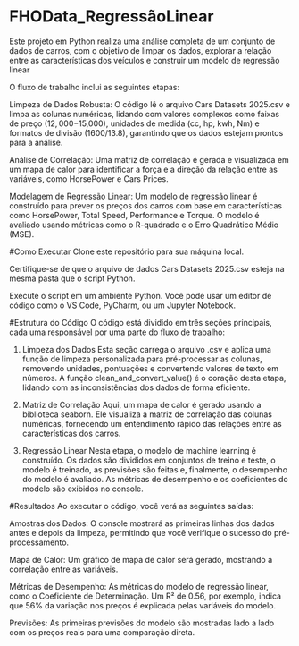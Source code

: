 # FHOData_RegressãoLinear
Este projeto em Python realiza uma análise completa de um conjunto de dados de carros, com o objetivo de limpar os dados, explorar a relação entre as características dos veículos e construir um modelo de regressão linear

O fluxo de trabalho inclui as seguintes etapas:

Limpeza de Dados Robusta: O código lê o arquivo Cars Datasets 2025.csv e limpa as colunas numéricas, lidando com valores complexos como faixas de preço ($12,000-$15,000), unidades de medida (cc, hp, kwh, Nm) e formatos de divisão (1600/13.8), garantindo que os dados estejam prontos para a análise.

Análise de Correlação: Uma matriz de correlação é gerada e visualizada em um mapa de calor para identificar a força e a direção da relação entre as variáveis, como HorsePower e Cars Prices.

Modelagem de Regressão Linear: Um modelo de regressão linear é construído para prever os preços dos carros com base em características como HorsePower, Total Speed, Performance e Torque. O modelo é avaliado usando métricas como o R-quadrado e o Erro Quadrático Médio (MSE).

#Como Executar
Clone este repositório para sua máquina local.

Certifique-se de que o arquivo de dados Cars Datasets 2025.csv esteja na mesma pasta que o script Python.

Execute o script em um ambiente Python. Você pode usar um editor de código como o VS Code, PyCharm, ou um Jupyter Notebook.

#Estrutura do Código
O código está dividido em três seções principais, cada uma responsável por uma parte do fluxo de trabalho:

1. Limpeza dos Dados
Esta seção carrega o arquivo .csv e aplica uma função de limpeza personalizada para pré-processar as colunas, removendo unidades, pontuações e convertendo valores de texto em números. A função clean_and_convert_value() é o coração desta etapa, lidando com as inconsistências dos dados de forma eficiente.

2. Matriz de Correlação
Aqui, um mapa de calor é gerado usando a biblioteca seaborn. Ele visualiza a matriz de correlação das colunas numéricas, fornecendo um entendimento rápido das relações entre as características dos carros.

3. Regressão Linear
Nesta etapa, o modelo de machine learning é construído. Os dados são divididos em conjuntos de treino e teste, o modelo é treinado, as previsões são feitas e, finalmente, o desempenho do modelo é avaliado. As métricas de desempenho e os coeficientes do modelo são exibidos no console.

#Resultados
Ao executar o código, você verá as seguintes saídas:

Amostras dos Dados: O console mostrará as primeiras linhas dos dados antes e depois da limpeza, permitindo que você verifique o sucesso do pré-processamento.

Mapa de Calor: Um gráfico de mapa de calor será gerado, mostrando a correlação entre as variáveis.

Métricas de Desempenho: As métricas do modelo de regressão linear, como o Coeficiente de Determinação. Um R² de 0.56, por exemplo, indica que 56% da variação nos preços é explicada pelas variáveis do modelo.

Previsões: As primeiras previsões do modelo são mostradas lado a lado com os preços reais para uma comparação direta.
